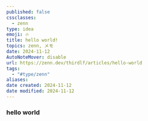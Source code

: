 ```yaml
---
published: false
cssclasses:
  - zenn
type: idea
emoji: 🔥
title: hello world!
topics: zenn, メモ
date: 2024-11-12
AutoNoteMover: disable
url: https://zenn.dev/thirdlf/articles/hello-world
tags:
  - "#type/zenn"
aliases: 
date created: 2024-11-12
date modified: 2024-11-12
---
```


### hello world

